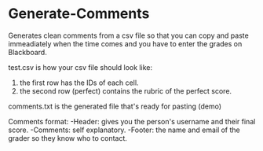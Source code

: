 # Generate-Comments

Generates clean comments from a csv file so that you can copy and paste immeadiately when the time comes and you have to enter the grades on Blackboard.

test.csv is how your csv file should look like:
1. the first row has the IDs of each cell.
2. the second row (perfect) contains the rubric of the perfect score. 

comments.txt is the generated file that's ready for pasting (demo)

Comments format:
-Header: gives you the person's username and their final score.
-Comments: self explanatory.
-Footer: the name and email of the grader so they know who to contact.
